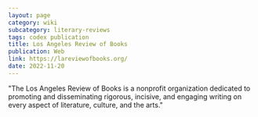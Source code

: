 ```yaml
---
layout: page
category: wiki
subcategory: literary-reviews
tags: codex publication
title: Los Angeles Review of Books
publication: Web
link: https://lareviewofbooks.org/
date: 2022-11-20
---
```


"The Los Angeles Review of Books is a nonprofit organization dedicated to promoting and disseminating rigorous, incisive, and engaging writing on every aspect of literature, culture, and the arts."
